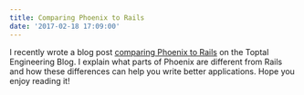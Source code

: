 ```yaml
---
title: Comparing Phoenix to Rails
date: '2017-02-18 17:09:00'
---
```


I recently wrote a blog post [comparing Phoenix to Rails](https://www.toptal.com/phoenix/phoenix-rails-like-framework-web-apps) on the Toptal Engineering Blog.  I explain what parts of Phoenix are different from Rails and how these differences can help you write better applications.  Hope you enjoy reading it!

